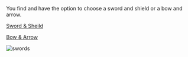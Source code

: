 You find and have the option to choose a sword and shield or a bow and arrow. 

[Sword & Sheild](sword.md)

[Bow & Arrow](bow.md)

![swords](.././/images/swords.jpg)